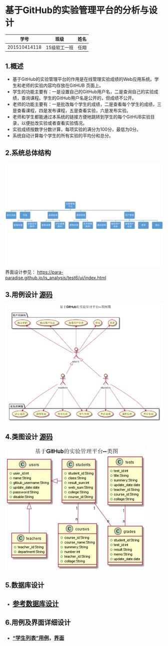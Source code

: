 # 基于GitHub的实验管理平台的分析与设计

|学号|班级|姓名|
|:----:|:----:|:----:|
|201510414118|15级软工一班|任翔|

## 1.概述

* 基于GitHub的实验管理平台的作用是在线管理实验成绩的Web应用系统。学生和老师的实验内容均存放在GitHUB 页面上。
* 学生的功能主要有：一是设置自己的GitHub用户名，二是查询自己的实验成绩，查询课程。学生的GitHub用户名是公开的，但成绩不公开。
* 老师的功能主要有：一是批改每个学生的成绩，二是查看每个学生的成绩，三是查看课程，四是发布课程，五是查看实验，六是发布实验。
* 老师和学生都能通过本系统的链接方便地跳转到学生的每个GitHUB实验目录，以便批改实验或者查看实验情况。
* 实验成绩按数字分数计算，每项实验的满分为100分，最低为0分。
* 系统自动计算每个学生的所有实验的平均分和总分。

## 2.系统总体结构
![](./系统总体结构.png '描述')
界面设计参见： https://para-paradise.github.io/is_analysis/test6/ui/index.html
## 3.用例设计 [源码](./src/用例设计.puml)
![](./src/用例设计.png '描述')
## 4.类图设计 [源码](./src/类图设计.puml)
![](./src/类图设计.png '描述')
## 5.数据库设计
* ## [参考数据库设计](./src/数据库设计.md)
## 6.用例及界面详细设计
* ### [“学生列表”用例](./src/学生列表.md)，[界面](./ui/数据库设计.md)
